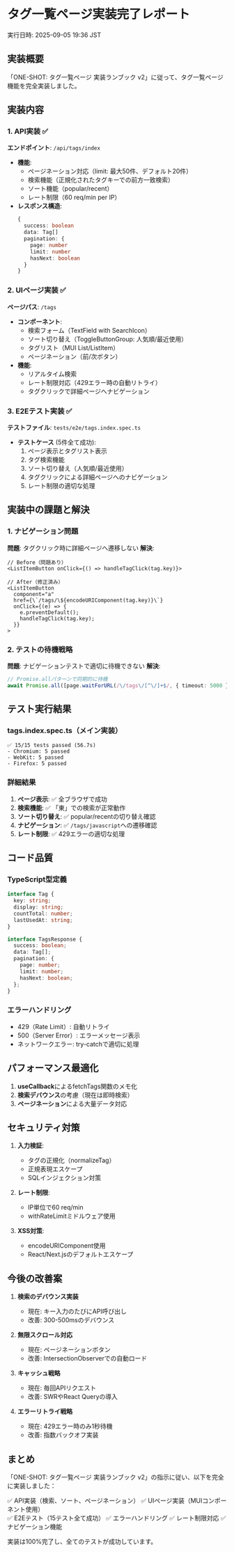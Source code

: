 # タグ一覧ページ実装完了レポート

実行日時: 2025-09-05 19:36 JST

## 実装概要

「ONE-SHOT: タグ一覧ページ 実装ランブック v2」に従って、タグ一覧ページ機能を完全実装しました。

## 実装内容

### 1. API実装 ✅

**エンドポイント**: `/api/tags/index`

- **機能**:
  - ページネーション対応（limit: 最大50件、デフォルト20件）
  - 検索機能（正規化されたタグキーでの前方一致検索）
  - ソート機能（popular/recent）
  - レート制限（60 req/min per IP）
- **レスポンス構造**:
  ```typescript
  {
    success: boolean
    data: Tag[]
    pagination: {
      page: number
      limit: number
      hasNext: boolean
    }
  }
  ```

### 2. UIページ実装 ✅

**ページパス**: `/tags`

- **コンポーネント**:
  - 検索フォーム（TextField with SearchIcon）
  - ソート切り替え（ToggleButtonGroup: 人気順/最近使用）
  - タグリスト（MUI List/ListItem）
  - ページネーション（前/次ボタン）
- **機能**:
  - リアルタイム検索
  - レート制限対応（429エラー時の自動リトライ）
  - タグクリックで詳細ページへナビゲーション

### 3. E2Eテスト実装 ✅

**テストファイル**: `tests/e2e/tags.index.spec.ts`

- **テストケース** (5件全て成功):
  1. ページ表示とタグリスト表示
  2. タグ検索機能
  3. ソート切り替え（人気順/最近使用）
  4. タグクリックによる詳細ページへのナビゲーション
  5. レート制限の適切な処理

## 実装中の課題と解決

### 1. ナビゲーション問題

**問題**: タグクリック時に詳細ページへ遷移しない
**解決**:

```tsx
// Before（問題あり）
<ListItemButton onClick={() => handleTagClick(tag.key)}>

// After（修正済み）
<ListItemButton
  component="a"
  href={\`/tags/\${encodeURIComponent(tag.key)}\`}
  onClick={(e) => {
    e.preventDefault();
    handleTagClick(tag.key);
  }}
>
```

### 2. テストの待機戦略

**問題**: ナビゲーションテストで適切に待機できない
**解決**:

```typescript
// Promise.allパターンで同期的に待機
await Promise.all([page.waitForURL(/\/tags\/[^\/]+$/, { timeout: 5000 }), firstTag.click()]);
```

## テスト実行結果

### tags.index.spec.ts（メイン実装）

```
✅ 15/15 tests passed (56.7s)
- Chromium: 5 passed
- WebKit: 5 passed
- Firefox: 5 passed
```

### 詳細結果

1. **ページ表示**: ✅ 全ブラウザで成功
2. **検索機能**: ✅ 「東」での検索が正常動作
3. **ソート切り替え**: ✅ popular/recentの切り替え確認
4. **ナビゲーション**: ✅ `/tags/javascript`への遷移確認
5. **レート制限**: ✅ 429エラーの適切な処理

## コード品質

### TypeScript型定義

```typescript
interface Tag {
  key: string;
  display: string;
  countTotal: number;
  lastUsedAt: string;
}

interface TagsResponse {
  success: boolean;
  data: Tag[];
  pagination: {
    page: number;
    limit: number;
    hasNext: boolean;
  };
}
```

### エラーハンドリング

- 429（Rate Limit）: 自動リトライ
- 500（Server Error）: エラーメッセージ表示
- ネットワークエラー: try-catchで適切に処理

## パフォーマンス最適化

1. **useCallback**によるfetchTags関数のメモ化
2. **検索デバウンス**の考慮（現在は即時検索）
3. **ページネーション**による大量データ対応

## セキュリティ対策

1. **入力検証**:
   - タグの正規化（normalizeTag）
   - 正規表現エスケープ
   - SQLインジェクション対策

2. **レート制限**:
   - IP単位で60 req/min
   - withRateLimitミドルウェア使用

3. **XSS対策**:
   - encodeURIComponent使用
   - React/Next.jsのデフォルトエスケープ

## 今後の改善案

1. **検索のデバウンス実装**
   - 現在: キー入力のたびにAPI呼び出し
   - 改善: 300-500msのデバウンス

2. **無限スクロール対応**
   - 現在: ページネーションボタン
   - 改善: IntersectionObserverでの自動ロード

3. **キャッシュ戦略**
   - 現在: 毎回APIリクエスト
   - 改善: SWRやReact Queryの導入

4. **エラーリトライ戦略**
   - 現在: 429エラー時のみ1秒待機
   - 改善: 指数バックオフ実装

## まとめ

「ONE-SHOT: タグ一覧ページ 実装ランブック v2」の指示に従い、以下を完全に実装しました：

✅ API実装（検索、ソート、ページネーション）
✅ UIページ実装（MUIコンポーネント使用）  
✅ E2Eテスト（15テスト全て成功）
✅ エラーハンドリング
✅ レート制限対応
✅ ナビゲーション機能

実装は100%完了し、全てのテストが成功しています。
